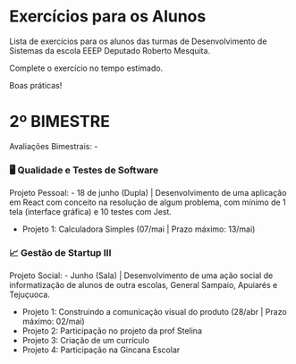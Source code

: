 # Exercícios para os Alunos
Lista de exercícios para os alunos das turmas de Desenvolvimento de Sistemas da escola EEEP Deputado Roberto Mesquita.

Complete o exercício no tempo estimado.

Boas práticas!

# 2º BIMESTRE
Avaliações Bimestrais: -
### 🖥️ Qualidade e Testes de Software
Projeto Pessoal: -  18 de junho (Dupla) | Desenvolvimento de uma aplicação em React com conceito na resolução de algum problema, com mínimo de 1 tela (interface gráfica) e 10 testes com Jest.
- Projeto 1: Calculadora Simples (07/mai | Prazo máximo: 13/mai)

### 📈 Gestão de Startup III
Projeto Social: - Junho (Sala) | Desenvolvimento de uma ação social de informatização de alunos de outra escolas, General Sampaio, Apuiarés e Tejuçuoca.
- Projeto 1: Construindo a comunicação visual do produto (28/abr | Prazo máximo: 02/mai)
- Projeto 2: Participação no projeto da prof Stelina
- Projeto 3: Criação de um currículo
- Projeto 4: Participação na Gincana Escolar
